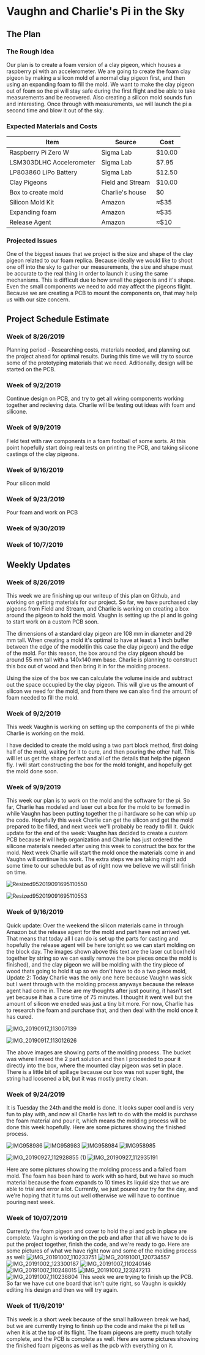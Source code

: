 # Vaughn and Charlie's Pi in the Sky

## The Plan

### The Rough Idea
Our plan is to create a foam version of a clay pigeon, which houses a raspberry pi with an accelerometer. We are going to create the foam clay pigeon by making a silicon mold of a normal clay pigeon first, and then using an expanding foam to fill the mold. We want to make the clay pigeon out of foam so the pi will stay safe during the first flight and be able to take measurements and be recovered. Also creating a silicon mold sounds fun and interesting. Once through with measurements, we will launch the pi a second time and blow it out of the sky. 

### Expected Materials and Costs

| Item  | Source | Cost |
| ------------- | ------------- | ------------- |
| Raspberry Pi Zero W  | Sigma Lab  | $10.00  |
| LSM303DLHC Accelerometer  | Sigma Lab  | $7.95  |
| LP803860 LiPo Battery | Sigma Lab | $12.50 |
| Clay Pigeons | Field and Stream | $10.00 |
| Box to create mold | Charlie's house | $0 |
| Silicon Mold Kit | Amazon | ≈$35 |
| Expanding foam | Amazon | ≈$35 |
| Release Agent | Amazon | ≈$10 |

### Projected Issues
One of the biggest issues that we project is the size and shape of the clay pigeon related to our foam replica. Because ideally we would like to shoot one off into the sky to gather our measurements, the size and shape must be accurate to the real thing in order to launch it using the same mechanisms. This is difficult due to how small the pigeon is and it's shape. Even the small components we need to add may affect the pigeons flight. Because we are creating a PCB to mount the components on, that may help us with our size concern. 

## Project Schedule Estimate

### Week of 8/26/2019
Planning period - Researching costs, materials needed, and planning out the project ahead for optimal results. During this time we will try to source some of the prototyping materials that we need. Aditionally, design will be started on the PCB.
### Week of 9/2/2019
Continue design on PCB, and try to get all wiring components working together and recieving data. Charlie will be testing out ideas with foam and silicone.
### Week of 9/9/2019
Field test with raw components in a foam football of some sorts. At this point hopefully start doing real tests on printing the PCB, and taking silicone castings of the clay pigeons.
### Week of 9/16/2019
Pour silicon mold
### Week of 9/23/2019
Pour foam and work on PCB
### Week of 9/30/2019
### Week of 10/7/2019

## Weekly Updates

### Week of 8/26/2019
This week we are finishing up our writeup of this plan on Github, and working on getting materials for our project. So far, we have purchased clay pigeons from Field and Stream, and Charlie is working on creating a box around the pigeon to hold the mold. Vaughn is setting up the pi and is going to start work on a custom PCB soon.

The dimensions of a standard clay pigeon are 108 mm in diameter and 29 mm tall. When creating a mold it's optimal to have at least a 1 inch buffer between the edge of the model(in this case the clay pigeon) and the edge of the mold. For this reason, the box around the clay pigeon should be around 55 mm tall with a 140x140 mm base. Charlie is planning to construct this box out of wood and then bring it in for the molding process. 

Using the size of the box we can calculate the volume inside and subtract out the space occupied by the clay pigeon. This will give us the amount of silicon we need for the mold, and from there we can also find the amount of foam needed to fill the mold.

### Week of 9/2/2019
This week Vaughn is working on setting up the components of the pi while Charlie is working on the mold. 

I have decided to create the mold using a two part block method, first doing half of the mold, waiting for it to cure, and then pouring the other half. This will let us get the shape perfect and all of the details that help the pigeon fly. I will start constructing the box for the mold tonight, and hopefully get the mold done soon. 

### Week of 9/9/2019
This week our plan is to work on the mold and the software for the pi. So far, Charlie has modeled and laser cut a box for the mold to be formed in while Vaughn has been putting together the pi hardware so he can whip up the code. Hopefully this week Charlie can get the silicon and get the mold prepared to be filled, and next week we'll probably be ready to fill it. Quick update for the end of the week: Vaughn has decided to create a custom PCB because it will help organization and Charlie has just ordered the silicone materials needed after using this week to construct the box for the mold. Next week Charlie will start the mold once the materials come in and Vaughn will continue his work. The extra steps we are taking might add some time to our schedule but as of right now we believe we will still finish on time.

![Resized952019091695110550](https://user-images.githubusercontent.com/47390860/64971380-9c813f00-d875-11e9-9916-dc486f722c41.jpg)

![Resized952019091695110553](https://user-images.githubusercontent.com/47390860/64971374-9ab77b80-d875-11e9-9aec-5a67aa2cc14f.jpg)

### Week of 9/16/2019
Quick update: Over the weekend the silicon materials came in through Amazon but the release agent for the mold and part have not arrived yet. That means that today all I can do is set up the parts for casting and hopefully the release agent will be here tonight so we can start molding on the block day. The images shown above this text are the laser cut box(held together by string so we can easily remove the box pieces once the mold is finished), and the clay pigeon we will be molding with the tiny piece of wood thats going to hold it up so we don't have to do a two piece mold,
Update 2: Today Charlie was the only one here because Vaughn was sick but I went through with the molding process anyways because the release agent had come in. These are my thoughts after just pouring, it hasn't set yet because it has a cure time of 75 minutes. I thought it went well but the amount of silicon we eneded was just a tiny bit more. For now, Charlie has to research the foam and purchase that, and then deal with the mold once it has cured. 

![IMG_20190917_113007139](https://user-images.githubusercontent.com/47390860/65056498-f39f1680-d93e-11e9-9f7d-6d20b6b292c9.jpg)

![IMG_20190917_113012626](https://user-images.githubusercontent.com/47390860/65056483-ea15ae80-d93e-11e9-890b-bb2bf0c13412.jpg)

The above images are showing parts of the molding process. The bucket was where I mixed the 2 part solution and then I proceeded to pour it directly into the box, where the mounted clay pigeon was set in place. There is a little bit of spillage because our box was not super tight, the string had loosened a bit, but it was mostly pretty clean. 

### Week of 9/24/2019
It is Tuesday the 24th and the mold is done. It looks super cool and is very fun to play with, and now all Charlie has left to do with the mold is purchase the foam material and pour it, which means the molding process will be done this week hopefully. Here are some pictures showing the finished process.

![IMG958986](https://user-images.githubusercontent.com/47390860/65524726-46874980-debc-11e9-8e42-7d80711deee7.jpg)
![IMG958983](https://user-images.githubusercontent.com/47390860/65524729-47b87680-debc-11e9-91c3-6483b3b558d1.jpg)
![IMG958984](https://user-images.githubusercontent.com/47390860/65524734-48e9a380-debc-11e9-8a2d-fa98ac94d61f.jpg)
![IMG958985](https://user-images.githubusercontent.com/47390860/65524735-49823a00-debc-11e9-885c-eb43fda56f99.jpg)

![IMG_20190927_112928855 (1)](https://user-images.githubusercontent.com/47390860/65781879-79c71400-e11a-11e9-9e76-ad0d58b98f46.jpg)
![IMG_20190927_112935191](https://user-images.githubusercontent.com/47390860/65781883-7af84100-e11a-11e9-9272-b425e436d1e4.jpg)

Here are some pictures showing the molding process and a failed foam mold. The foam has been hard to work with so hard, but we have so much material because the foam expands to 10 times its liquid size that we are able to trial and error a lot. Currently, we just poured our try for the day, and we're hoping that it turns out well otherwise we will have to continue pouring next week.

### Week of 10/07/2019
Currently the foam pigeon and cover to hold the pi and pcb in place are complete. Vaughn is working on the pcb and after that all we have to do is put the project together, finish the code, and we're ready to go. Here are some pictures of what we have right now and some of the molding process as well:
![IMG_20191007_110233751](https://user-images.githubusercontent.com/47390860/66323838-6a9e4e00-e8f2-11e9-9066-c43b8c58ad0e.jpg)
![IMG_20191001_120734557](https://user-images.githubusercontent.com/47390860/66323844-6d00a800-e8f2-11e9-80a4-4944008554f8.jpg)
![IMG_20191002_123300187](https://user-images.githubusercontent.com/47390860/66323848-6f630200-e8f2-11e9-895b-14a334624760.jpg)
![IMG_20191007_110240146](https://user-images.githubusercontent.com/47390860/66323854-725df280-e8f2-11e9-8b1b-8f3fb01ccf4a.jpg)
![IMG_20191007_110248015](https://user-images.githubusercontent.com/47390860/66323855-725df280-e8f2-11e9-9346-f2766d63f2ca.jpg)
![IMG_20191002_123247213](https://user-images.githubusercontent.com/47390860/66323856-725df280-e8f2-11e9-8e8b-32e3324a5777.jpg)
![IMG_20191007_110236804](https://user-images.githubusercontent.com/47390860/66323858-72f68900-e8f2-11e9-8851-a47652216648.jpg)
This week we are trying to finish up the PCB. So far we have cut one board that isn't quite right, so Vaughn is quickly editing his design and then we will try again.

### Week of 11/6/2019'
This week is a short week because of the small halloween break we had, but we are currently trying to finish up the code and make the pi tell us when it is at the top of its flight. The foam pigeons are pretty much totally complete, and the PCB is complete as well. Here are some pictures showing the finished foam pigeons as well as the pcb with everything on it.
